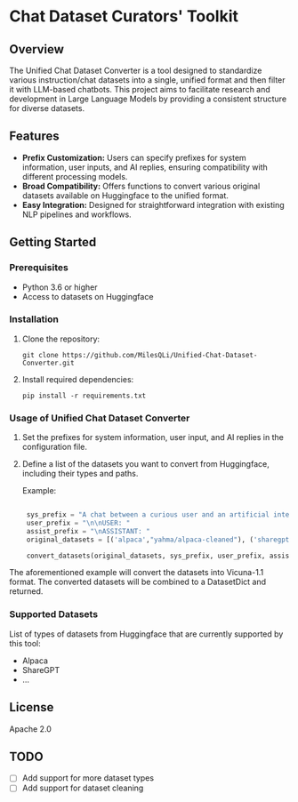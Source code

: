 #  Chat Dataset Curators' Toolkit


## Overview
The Unified Chat Dataset Converter is a tool designed to standardize various instruction/chat datasets into a single, unified format and then filter it with LLM-based chatbots. This project aims to facilitate research and development in Large Language Models by providing a consistent structure for diverse datasets.

## Features
- **Prefix Customization:** Users can specify prefixes for system information, user inputs, and AI replies, ensuring compatibility with different processing models.
- **Broad Compatibility:** Offers functions to convert various original datasets available on Huggingface to the unified format.
- **Easy Integration:** Designed for straightforward integration with existing NLP pipelines and workflows.

## Getting Started

### Prerequisites
- Python 3.6 or higher
- Access to datasets on Huggingface

### Installation
1. Clone the repository:
   ```
   git clone https://github.com/MilesQLi/Unified-Chat-Dataset-Converter.git
   ```
2. Install required dependencies:
   ```
   pip install -r requirements.txt
   ```

### Usage of Unified Chat Dataset Converter
1. Set the prefixes for system information, user input, and AI replies in the configuration file.
2. Define a list of the datasets you want to convert from Huggingface, including their types and paths.


   Example:
   ```python

    sys_prefix = "A chat between a curious user and an artificial intelligence assistant. The assistant gives helpful, detailed, and polite answers to the user's questions."
    user_prefix = "\n\nUSER: "
    assist_prefix = "\nASSISTANT: "
    original_datasets = [('alpaca',"yahma/alpaca-cleaned"), ('sharegpt',"erfanzar/ShareGPT4")]

    convert_datasets(original_datasets, sys_prefix, user_prefix, assist_prefix)
   ```

The aforementioned example will convert the datasets into Vicuna-1.1 format. The converted datasets will be combined to a DatasetDict and returned.


### Supported Datasets
List of types of datasets from Huggingface that are currently supported by this tool:
- Alpaca
- ShareGPT
- ...


## License
Apache 2.0

## TODO
- [ ] Add support for more dataset types
- [ ] Add support for dataset cleaning